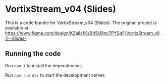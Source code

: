 
  # VortixStream_v04 (Slides)

  This is a code bundle for VortixStream_v04 (Slides). The original project is available at https://www.figma.com/design/KZailxfKsB45U9nc7PYSqF/VortixStream_v04--Slides-.

  ## Running the code

  Run `npm i` to install the dependencies.

  Run `npm run dev` to start the development server.
  